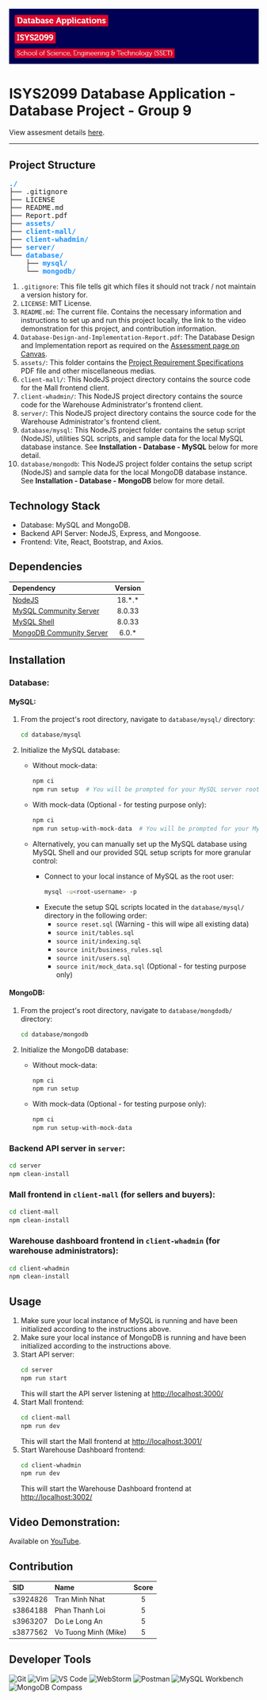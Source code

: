 ![header image](assets/header.jpg)

# ISYS2099 Database Application - Database Project - Group 9

View assesment details [here](assets/Project_ISYS2099.pdf).

---

## Project Structure

<pre>
<span style="color: dodgerblue;"><b>./</b></span>
├── .gitignore
├── LICENSE
├── README.md
├── Report.pdf
├── <span style="color: dodgerblue;"><b>assets/</b></span>
├── <span style="color: dodgerblue;"><b>client-mall/</b></span>
├── <span style="color: dodgerblue;"><b>client-whadmin/</b></span>
├── <span style="color: dodgerblue;"><b>server/</b></span>
└── <span style="color: dodgerblue;"><b>database/</b></span>
    ├── <span style="color: dodgerblue;"><b>mysql/</b></span>
    └── <span style="color: dodgerblue;"><b>mongodb/</b></span>
</pre>

1. `.gitignore`: This file tells git which files it should not track / not maintain a version history for.
2. `LICENSE`: MIT License.
3. `README.md`: The current file. Contains the necessary information and instructions to set up and run this project locally, the link to the video demonstration for this project, and contribution information.
4. `Database-Design-and-Implementation-Report.pdf`: The Database Design and Implementation report as required on the [Assessment page on Canvas](https://rmit.instructure.com/courses/121627/assignments/836777).
5. `assets/`: This folder contains the [Project Requirement Specifications](assets/Project_ISYS2099.pdf) PDF file and other miscellaneous medias.
6. `client-mall/`: This NodeJS project directory contains the source code for the Mall frontend client.
7. `client-whadmin/`: This NodeJS project directory contains the source code for the Warehouse Administrator's frontend client.
8. `server/`: This NodeJS project directory contains the source code for the Warehouse Administrator's frontend client.
9. `database/mysql`: This NodeJS project folder contains the setup script (NodeJS), utilities SQL scripts, and sample data for the local MySQL database instance. See **Installation - Database - MySQL** below for more detail.
10. `database/mongodb`: This NodeJS project folder contains the setup script (NodeJS) and sample data for the local MongoDB database instance. See **Installation - Database - MongoDB** below for more detail.


## Technology Stack

- Database: MySQL and MongoDB.
- Backend API Server: NodeJS, Express, and Mongoose.
- Frontend: Vite, React, Bootstrap, and Axios.


## Dependencies

| Dependency                                                                 | Version  |
|:---------------------------------------------------------------------------|:--------:|
| [NodeJS](https://nodejs.org/)                                              | 18.\*.\* |
| [MySQL Community Server](https://dev.mysql.com/downloads/mysql/)           |  8.0.33  |
| [MySQL Shell](https://dev.mysql.com/downloads/shell/)                      |  8.0.33  |
| [MongoDB Community Server](https://www.mongodb.com/try/download/community) |  6.0.\*  |


## Installation

### Database:

#### MySQL:

1. From the project's root directory, navigate to `database/mysql/` directory:
   ```bash
   cd database/mysql
   ```
2. Initialize the MySQL database:

   - Without mock-data:
     ```bash
     npm ci
     npm run setup  # You will be prompted for your MySQL server root username and password
     ```

   - With mock-data (Optional - for testing purpose only):
     ```bash
     npm ci
     npm run setup-with-mock-data  # You will be prompted for your MySQL server root username and password
     ```

   - Alternatively, you can manually set up the MySQL database using MySQL Shell and our provided SQL setup scripts for more granular control:
     - Connect to your local instance of MySQL as the root user:
       ```bash
       mysql -u<root-username> -p
       ```
     - Execute the setup SQL scripts located in the `database/mysql/` directory in the following order:
       - `source reset.sql` (Warning - this will wipe all existing data)
       - `source init/tables.sql`
       - `source init/indexing.sql`
       - `source init/business_rules.sql`
       - `source init/users.sql`
       - `source init/mock_data.sql` (Optional - for testing purpose only)

#### MongoDB:

1. From the project's root directory, navigate to `database/mongdodb/` directory:
   ```bash
   cd database/mongodb
   ```
2. Initialize the MongoDB database:

    - Without mock-data:
      ```bash
      npm ci
      npm run setup
      ```

    - With mock-data (Optional - for testing purpose only):
      ```bash
      npm ci
      npm run setup-with-mock-data
      ```


### Backend API server in `server`:

```bash
cd server
npm clean-install
 ```

### Mall frontend in `client-mall` (for sellers and buyers):

```bash
cd client-mall
npm clean-install
```

### Warehouse dashboard frontend in `client-whadmin` (for warehouse administrators):

```bash
cd client-whadmin
npm clean-install
 ```


## Usage

1. Make sure your local instance of MySQL is running and have been initialized according to the instructions above.
2. Make sure your local instance of MongoDB is running and have been initialized according to the instructions above.
3. Start API server:
   ```bash
   cd server
   npm run start
   ```
   This will start the API server listening at [http://localhost:3000/](http://localhost:3000/)
4. Start Mall frontend:
   ```bash
   cd client-mall
   npm run dev
   ```
   This will start the Mall frontend at [http://localhost:3001/](http://localhost:3001/)
5. Start Warehouse Dashboard frontend:
   ```bash
   cd client-whadmin
   npm run dev
   ```
   This will start the Warehouse Dashboard frontend at [http://localhost:3002/](http://localhost:3002/)


## Video Demonstration:

Available on [YouTube](https://www.youtube.com/watch?v=dQw4w9WgXcQ).

[//]: # (TODO: Finish editing the demo video and upload it on YouTube, then paste the link here)


## Contribution

| SID      | Name                 | Score |
|:---------|:---------------------|:-----:|
| s3924826 | Tran Minh Nhat       |   5   |
| s3864188 | Phan Thanh Loi       |   5   |
| s3963207 | Do Le Long An        |   5   |
| s3877562 | Vo Tuong Minh (Mike) |   5   |


## Developer Tools

![Git](https://img.shields.io/badge/Git-F05032?style=for-the-badge&logo=git&logoColor=white)
![Vim](https://img.shields.io/badge/Vim-019733?style=for-the-badge&logo=vim&logoColor=white)
![VS Code](https://img.shields.io/badge/VS_Code-0078D4?style=for-the-badge&logo=visual%20studio%20code&logoColor=white)
![WebStorm](https://img.shields.io/badge/WebStorm-000000?style=for-the-badge&logo=webstorm&logoColor=white)
![Postman](https://img.shields.io/badge/Postman-FF6C37?style=for-the-badge&logo=postman&logoColor=white)
![MySQL Workbench](https://img.shields.io/badge/MySQL_Workbench-4479A1?style=for-the-badge&logo=mysql&logoColor=white)
![MongoDB Compass](https://img.shields.io/badge/MongoDB_Compass-47A248?style=for-the-badge&logo=mongodb&logoColor=white)
